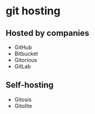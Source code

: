 # git hosting

## Hosted by companies
* GitHub
* Bitbucket
* Gitorious
* GitLab

## Self-hosting
* Gitosis
* Gitolite

